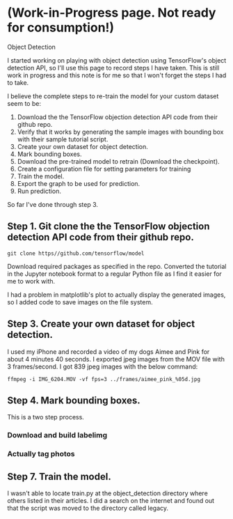 # (Work-in-Progress page.  Not ready for consumption!)
Object Detection

I started working on playing with object detection using TensorFlow's object detection API, so I'll use this page to record steps I have taken.  This is still work in progress and this note is for me so that I won't forget the steps I had to take.

I believe the complete steps to re-train the model for your custom dataset seem to be:

1. Download the the TensorFlow objection detection API code from their github repo.
2. Verify that it works by generating the sample images with bounding box with their sample tutorial script.
3. Create your own dataset for object detection.
4. Mark bounding boxes.
5. Download the pre-trained model to retrain (Download the checkpoint).
6. Create a configuration file for setting parameters for training
7. Train the model.
8. Export the graph to be used for prediction.
9. Run prediction.

So far I've done through step 3.

## Step 1. Git clone the the TensorFlow objection detection API code from their github repo.
```
git clone https//github.com/tensorflow/model
```

Download required packages as specified in the repo.
Converted the tutorial in the Jupyter notebook format to a regular Python file as I find it easier for me to work with.

I had a problem in matplotlib's plot to actually display the generated images, so I added code to save images on the file system.

## Step 3. Create your own dataset for object detection.
I used my iPhone and recorded a video of my dogs Aimee and Pink for about 4 minutes 40 seconds.  I exported jpeg images from the MOV file with 3 frames/second.  I got 839 jpeg images with the below command:

```
ffmpeg -i IMG_6204.MOV -vf fps=3 ../frames/aimee_pink_%05d.jpg
```

## Step 4. Mark bounding boxes.
This is a two step process.
### Download and build labelimg

### Actually tag photos


## Step 7. Train the model.
I wasn't able to locate train.py at the object_detection directory where others listed in their articles.
I did a search on the internet and found out that the script was moved to the directory called legacy.


